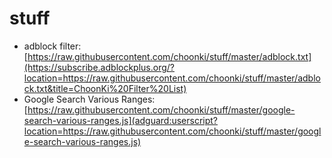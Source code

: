 # stuff

* adblock filter: [https://raw.githubusercontent.com/choonki/stuff/master/adblock.txt](https://subscribe.adblockplus.org/?location=https://raw.githubusercontent.com/choonki/stuff/master/adblock.txt&title=ChoonKi%20Filter%20List)
* Google Search Various Ranges: [https://raw.githubusercontent.com/choonki/stuff/master/google-search-various-ranges.js](adguard:userscript?location=https://raw.githubusercontent.com/choonki/stuff/master/google-search-various-ranges.js)
